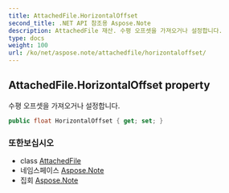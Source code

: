 ```yaml
---
title: AttachedFile.HorizontalOffset
second_title: .NET API 참조용 Aspose.Note
description: AttachedFile 재산. 수평 오프셋을 가져오거나 설정합니다.
type: docs
weight: 100
url: /ko/net/aspose.note/attachedfile/horizontaloffset/
---
```

## AttachedFile.HorizontalOffset property

수평 오프셋을 가져오거나 설정합니다.

```csharp
public float HorizontalOffset { get; set; }
```

### 또한보십시오

* class [AttachedFile](../)
* 네임스페이스 [Aspose.Note](../../attachedfile/)
* 집회 [Aspose.Note](../../../)


